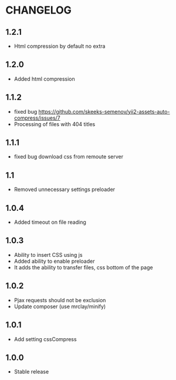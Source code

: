 CHANGELOG
==============

1.2.1
-----------------
 * Html compression by default no extra

1.2.0
-----------------
 * Added html compression

1.1.2
-----------------
 * fixed bug https://github.com/skeeks-semenov/yii2-assets-auto-compress/issues/7
 * Processing of files with 404 titles

1.1.1
-----------------
  * fixed bug download css from remoute server

1.1
-----------------
  * Removed unnecessary settings preloader

1.0.4
-----------------
  * Added timeout on file reading

1.0.3
-----------------
  * Ability to insert CSS using js
  * Added ability to enable preloader
  * It adds the ability to transfer files, css bottom of the page

1.0.2
-----------------
  * Pjax requests should not be exclusion
  * Update composer (use mrclay/minify)
  
1.0.1
-----------------
  * Add setting cssCompress

1.0.0
-----------------
  * Stable release
